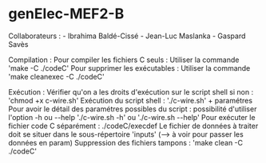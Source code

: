 # genElec-MEF2-B

Collaborateurs :
    - Ibrahima Baldé-Cissé
    - Jean-Luc Maslanka
    - Gaspard Savès

Compilation :
Pour compiler les fichiers C seuls : Utiliser la commande 'make -C ./codeC'
Pour supprimer les exécutables : Utiliser la commande 'make cleanexec -C ./codeC'

Exécution :
Vérifier qu'on a les droits d'exécution sur le script shell si non : 'chmod +x c-wire.sh'
Exécution du script shell : './c-wire.sh' + paramétres
Pour avoir le détail des paramétres possibles du script : possibilité d'utiliser l'option -h ou --help './c-wire.sh -h' ou './c-wire.sh --help'
Pour exécuter le fichier code C séparément : ./codeC/execdef
Le fichier de données à traiter doit se situer dans le sous-répertoire 'inputs' (--> à voir pour passer les données en param)
Suppression des fichiers tampons : 'make clean -C ./codeC'